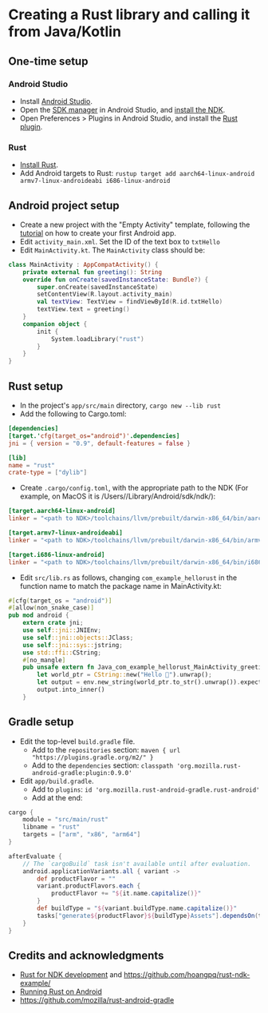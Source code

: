 # Creating a Rust library and calling it from Java/Kotlin

## One-time setup

### Android Studio

* Install [Android Studio](https://developer.android.com/studio).
* Open the [SDK manager](https://developer.android.com/studio/intro/update#sdk-manager) in Android Studio, and [install the NDK](https://developer.android.com/studio/projects/install-ndk).
* Open Preferences > Plugins in Android Studio, and install the [Rust plugin](https://plugins.jetbrains.com/plugin/8182-rust).

### Rust

* [Install Rust](https://www.rust-lang.org/tools/install).
* Add Android targets to Rust: `rustup target add aarch64-linux-android armv7-linux-androideabi i686-linux-android`

## Android project setup

* Create a new project with the "Empty Activity" template, following the [tutorial](https://developer.android.com/training/basics/firstapp/creating-project) on how to create your first Android app.
* Edit `activity_main.xml`. Set the ID of the text box to `txtHello`
* Edit `MainActivity.kt`. The `MainActivity` class should be:
```kotlin
class MainActivity : AppCompatActivity() {
    private external fun greeting(): String
    override fun onCreate(savedInstanceState: Bundle?) {
        super.onCreate(savedInstanceState)
        setContentView(R.layout.activity_main)
        val textView: TextView = findViewById(R.id.txtHello)
        textView.text = greeting()
    }
    companion object {
        init {
            System.loadLibrary("rust")
        }
    }
}
```

## Rust setup

* In the project's `app/src/main` directory, `cargo new --lib rust`
* Add the following to Cargo.toml:
```toml
[dependencies]
[target.'cfg(target_os="android")'.dependencies]
jni = { version = "0.9", default-features = false }

[lib]
name = "rust"
crate-type = ["dylib"]
```
* Create `.cargo/config.toml`, with the appropriate path to the NDK (For example, on MacOS it is /Users/<username>/Library/Android/sdk/ndk/<version>):
```toml
[target.aarch64-linux-android]
linker = "<path to NDK>/toolchains/llvm/prebuilt/darwin-x86_64/bin/aarch64-linux-android26-clang"

[target.armv7-linux-androideabi]
linker = "<path to NDK>/toolchains/llvm/prebuilt/darwin-x86_64/bin/armv7a-linux-androideabi26-clang"

[target.i686-linux-android]
linker = "<path to NDK>/toolchains/llvm/prebuilt/darwin-x86_64/bin/i686-linux-android26-clang"
```
* Edit `src/lib.rs` as follows, changing `com_example_hellorust` in the function name to match the package name in MainActivity.kt:
```rust
#[cfg(target_os = "android")]
#[allow(non_snake_case)]
pub mod android {
    extern crate jni;
    use self::jni::JNIEnv;
    use self::jni::objects::JClass;
    use self::jni::sys::jstring;
    use std::ffi::CString;
    #[no_mangle]
    pub unsafe extern fn Java_com_example_hellorust_MainActivity_greeting(env: JNIEnv, _: JClass) -> jstring {
        let world_ptr = CString::new("Hello 🦀").unwrap();
        let output = env.new_string(world_ptr.to_str().unwrap()).expect("Couldn't create java string!");
        output.into_inner()
    }
```

## Gradle setup

* Edit the top-level `build.gradle` file.
  * Add to the `repositories` section: `maven { url "https://plugins.gradle.org/m2/" }`
  * Add to the `dependencies` section: `classpath 'org.mozilla.rust-android-gradle:plugin:0.9.0'`
* Edit `app/build.gradle`.
  * Add to `plugins`: `id 'org.mozilla.rust-android-gradle.rust-android'`
  * Add at the end:
```groovy
cargo {
    module = "src/main/rust"
    libname = "rust"
    targets = ["arm", "x86", "arm64"]
}

afterEvaluate {
    // The `cargoBuild` task isn't available until after evaluation.
    android.applicationVariants.all { variant ->
        def productFlavor = ""
        variant.productFlavors.each {
            productFlavor += "${it.name.capitalize()}"
        }
        def buildType = "${variant.buildType.name.capitalize()}"
        tasks["generate${productFlavor}${buildType}Assets"].dependsOn(tasks["cargoBuild"])
    }
}
```
  
## Credits and acknowledgments

* [Rust for NDK development](https://medium.com/geekculture/the-following-are-examples-to-render-fractal-images-in-android-bitmap-with-rust-22a9fb5d648b) and https://github.com/hoangpq/rust-ndk-example/
* [Running Rust on Android](https://blog.svgames.pl/article/running-rust-on-android)
* https://github.com/mozilla/rust-android-gradle
